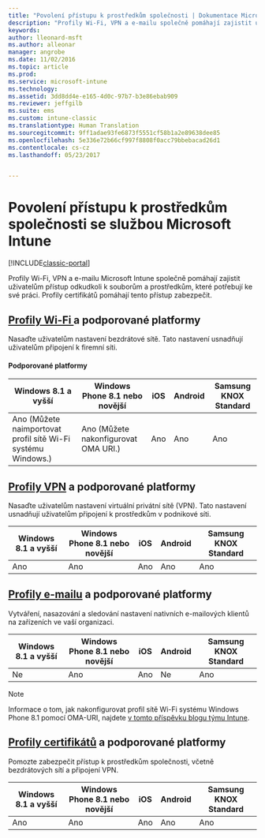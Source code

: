 ```yaml
---
title: "Povolení přístupu k prostředkům společnosti | Dokumentace Microsoftu"
description: "Profily Wi-Fi, VPN a e-mailu společně pomáhají zajistit uživatelům přístup k potřebným souborům a prostředkům."
keywords: 
author: lleonard-msft
ms.author: alleonar
manager: angrobe
ms.date: 11/02/2016
ms.topic: article
ms.prod: 
ms.service: microsoft-intune
ms.technology: 
ms.assetid: 3dd8dd4e-e165-4d0c-97b7-b3e86ebab909
ms.reviewer: jeffgilb
ms.suite: ems
ms.custom: intune-classic
ms.translationtype: Human Translation
ms.sourcegitcommit: 9ff1adae93fe6873f5551cf58b1a2e89638dee85
ms.openlocfilehash: 5e336e72b66cf997f8808f0acc79bbebacad26d1
ms.contentlocale: cs-cz
ms.lasthandoff: 05/23/2017


---
```


# <a name="enable-access-to-company-resources-with-microsoft-intune"></a>Povolení přístupu k prostředkům společnosti se službou Microsoft Intune

[!INCLUDE[classic-portal](../includes/classic-portal.md)]

Profily Wi-Fi, VPN a e-mailu Microsoft Intune společně pomáhají zajistit uživatelům přístup odkudkoli k souborům a prostředkům, které potřebují ke své práci. Profily certifikátů pomáhají tento přístup zabezpečit.

## <a name="wi-fi-profileswi-fi-connections-in-microsoft-intunemd-and-supported-platforms"></a>[Profily Wi-Fi ](wi-fi-connections-in-microsoft-intune.md) a podporované platformy

Nasaďte uživatelům nastavení bezdrátové sítě. Tato nastavení usnadňují uživatelům připojení k firemní síti.
#### <a name="supported-platforms"></a>Podporované platformy

|Windows 8.1 a vyšší|Windows Phone 8.1 nebo novější|iOS|Android|Samsung KNOX Standard|
|---------------------|---------------------------|---|-------|------------|
|Ano (Můžete naimportovat profil sítě Wi-Fi systému Windows.)|Ano (Můžete nakonfigurovat OMA URI.) |Ano|Ano|Ano|

## <a name="vpn-profilesvpn-connections-in-microsoft-intunemd-and-supported-platforms"></a>[Profily VPN](vpn-connections-in-microsoft-intune.md) a podporované platformy
Nasaďte uživatelům nastavení virtuální privátní sítě (VPN). Tato nastavení usnadňují uživatelům připojení k prostředkům v podnikové síti.

|Windows 8.1 a vyšší|Windows Phone 8.1 nebo novější|iOS|Android|Samsung KNOX Standard|
|---------------------|---------------------------|---|-------|------------|
|Ano|Ano|Ano|Ano|Ano|

## <a name="email-profilesconfigure-access-to-corporate-email-using-email-profiles-with-microsoft-intunemd-and-supported-platforms"></a>[Profily e-mailu](configure-access-to-corporate-email-using-email-profiles-with-microsoft-intune.md) a podporované platformy
Vytváření, nasazování a sledování nastavení nativních e-mailových klientů na zařízeních ve vaší organizaci.

|Windows 8.1 a vyšší|Windows Phone 8.1 nebo novější|iOS|Android|Samsung KNOX Standard|
|---------------------|---------------------------|---|-------|------------|
|Ne|Ano|Ano|Ne|Ano|
> [!NOTE]
> Informace o tom, jak nakonfigurovat profil sítě Wi-Fi systému Windows Phone 8.1 pomocí OMA-URI, najdete [v tomto příspěvku blogu týmu Intune](https://blogs.technet.microsoft.com/enterprisemobility/2015/02/19/using-oma-uri-to-create-custom-wi-fi-profiles-for-windows-phone-8-1/).

## <a name="certificate-profilessecure-resource-access-with-certificate-profilesmd-and-supported-platforms"></a>[Profily certifikátů](secure-resource-access-with-certificate-profiles.md) a podporované platformy
Pomozte zabezpečit přístup k prostředkům společnosti, včetně bezdrátových sítí a připojení VPN.

|Windows 8.1 a vyšší|Windows Phone 8.1 nebo novější|iOS|Android|Samsung KNOX Standard|
|---------------------|---------------------------|---|-------|------------|
|Ano|Ano|Ano|Ano|Ano|

